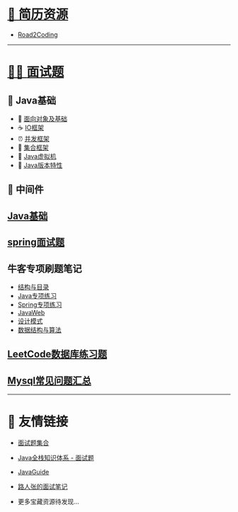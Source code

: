 # [🔖 **简历资源**](interview/简历)

  - [Road2Coding](https://www.r2coding.com/#/README?id=%e7%ae%80%e5%8e%86%e7%9b%b8%e5%85%b3)

---

# [👨‍💻 **面试题**](interview/first)

## 🍵 Java基础

  - 🍵 [面向对象及基础](interview/Java基础/面向对象及基础)
  - ☕ [IO框架](interview/Java基础/IO框架)
  - ⏰ [并发框架](interview/Java基础/并发框架)
  - 🥉 [集合框架](interview/Java基础/集合框架)
  - 🐯 [Java虚拟机](interview/Java基础/Java虚拟机)
  - 🐼 [Java版本特性](interview/Java基础/Java版本特性)
  
  
## 🌉 中间件


## [Java基础](interview/Java基础)

## [spring面试题](interview/spring面试题)

## 牛客专项刷题笔记

   - [结构与目录](interview/牛客专项刷题笔记/first)
   - [Java专项练习](interview/牛客专项刷题笔记/Java专项练习)
   - [Spring专项练习](interview/牛客专项刷题笔记/Spring专项练习)
   - [JavaWeb](interview/牛客专项刷题笔记/JavaWeb)
   - [设计模式](interview/牛客专项刷题笔记/设计模式)
   - [数据结构与算法](interview/牛客专项刷题笔记/数据结构与算法)

## [LeetCode数据库练习题](interview/LeetCode数据库练习题)

## [Mysql常见问题汇总](interview/Mysql常见问题汇总)

---

# 👕 **友情链接**

  - [面试题集合](https://www.r2coding.com/#/README?id=%e9%9d%a2%e8%af%95%e9%a2%98%e9%9b%86%e5%90%88)
  - [Java全栈知识体系 - 面试题](https://www.pdai.tech/md/interview/x-interview.html)
  - [JavaGuide](https://javaguide.cn/home.html#%E9%A1%B9%E7%9B%AE%E7%9B%B8%E5%85%B3)
  - [路人张的面试笔记](https://javaguide.cn/home.html#%E9%A1%B9%E7%9B%AE%E7%9B%B8%E5%85%B3)
  
  - 更多宝藏资源待发现...